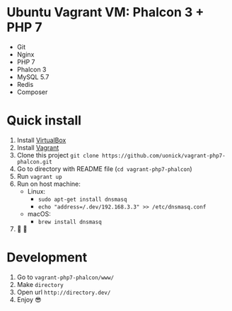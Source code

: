 # Ubuntu Vagrant VM: Phalcon 3 + PHP 7
* Git
* Nginx
* PHP 7
* Phalcon 3
* MySQL 5.7
* Redis
* Composer

# Quick install
1. Install [VirtualBox](https://www.virtualbox.org/wiki/Downloads)
2. Install [Vagrant](https://www.vagrantup.com/)
3. Clone this project `git clone https://github.com/uonick/vagrant-php7-phalcon.git`
4. Go to directory with README file (`cd vagrant-php7-phalcon`)
5. Run `vagrant up`
6. Run on host machine:
    * Linux:
        * `sudo apt-get install dnsmasq`
        * `echo "address=/.dev/192.168.3.3" >> /etc/dnsmasq.conf`
    * macOS:
        * `brew install dnsmasq`
7. :tada: :balloon:

# Development
1. Go to `vagrant-php7-phalcon/www/`
2. Make `directory`
3. Open url `http://directory.dev/`
4. Enjoy :sunglasses:
